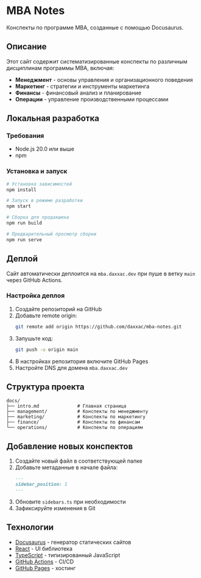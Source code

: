 # MBA Notes

Конспекты по программе MBA, созданные с помощью Docusaurus.

## Описание

Этот сайт содержит систематизированные конспекты по различным дисциплинам программы MBA, включая:

- **Менеджмент** - основы управления и организационного поведения
- **Маркетинг** - стратегии и инструменты маркетинга
- **Финансы** - финансовый анализ и планирование
- **Операции** - управление производственными процессами

## Локальная разработка

### Требования
- Node.js 20.0 или выше
- npm

### Установка и запуск

```bash
# Установка зависимостей
npm install

# Запуск в режиме разработки
npm start

# Сборка для продакшена
npm run build

# Предварительный просмотр сборки
npm run serve
```

## Деплой

Сайт автоматически деплоится на `mba.daxxac.dev` при пуше в ветку `main` через GitHub Actions.

### Настройка деплоя

1. Создайте репозиторий на GitHub
2. Добавьте remote origin:
   ```bash
   git remote add origin https://github.com/daxxac/mba-notes.git
   ```
3. Запушьте код:
   ```bash
   git push -u origin main
   ```
4. В настройках репозитория включите GitHub Pages
5. Настройте DNS для домена `mba.daxxac.dev`

## Структура проекта

```
docs/
├── intro.md              # Главная страница
├── management/           # Конспекты по менеджменту
├── marketing/            # Конспекты по маркетингу
├── finance/              # Конспекты по финансам
└── operations/           # Конспекты по операциям
```

## Добавление новых конспектов

1. Создайте новый файл в соответствующей папке
2. Добавьте метаданные в начале файла:
   ```markdown
   ---
   sidebar_position: 1
   ---
   ```
3. Обновите `sidebars.ts` при необходимости
4. Зафиксируйте изменения в Git

## Технологии

- [Docusaurus](https://docusaurus.io/) - генератор статических сайтов
- [React](https://reactjs.org/) - UI библиотека
- [TypeScript](https://www.typescriptlang.org/) - типизированный JavaScript
- [GitHub Actions](https://github.com/features/actions) - CI/CD
- [GitHub Pages](https://pages.github.com/) - хостинг